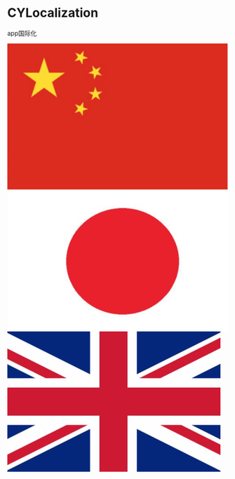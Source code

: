 # CYLocalization
app国际化

![效果图01](https://github.com/baishixingkong/CYLocalization/blob/master/CYLocalization/中国.png)
![效果图02](https://github.com/baishixingkong/CYLocalization/blob/master/CYLocalization/日本.png)
![效果图03](https://github.com/baishixingkong/CYLocalization/blob/master/CYLocalization/英国.png)
